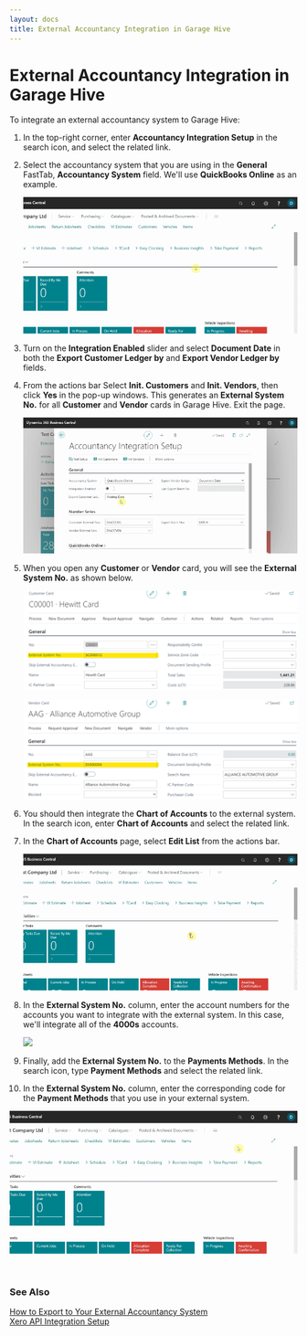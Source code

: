```yaml
---
layout: docs
title: External Accountancy Integration in Garage Hive
---
```


# External Accountancy Integration in Garage Hive
To integrate an external accountancy system to Garage Hive:
1. In the top-right corner, enter **Accountancy Integration Setup** in the search icon, and select the related link.
2. Select the accountancy system that you are using in the **General** FastTab, **Accountancy System** field. We'll use **QuickBooks Online** as an example.

   ![](media/garagehive-external-accountancy-integration1.gif)

3. Turn on the **Integration Enabled** slider and select **Document Date** in both the **Export Customer Ledger by** and **Export Vendor Ledger by** fields.
4. From the actions bar Select **Init. Customers** and **Init. Vendors**, then click **Yes** in the pop-up windows. This generates an **External System No.** for all **Customer** and **Vendor** cards in Garage Hive. Exit the page.

   ![](media/garagehive-external-accountancy-integration2.gif)

5. When you open any **Customer** or **Vendor** card, you will see the **External System No.** as shown below.

   ![](media/garagehive-external-accountancy-integration3-a.png)

   ![](media/garagehive-external-accountancy-integration3-b.png)

6. You should then integrate the **Chart of Accounts** to the external system. In the search icon, enter **Chart of Accounts** and select the related link.
7. In the **Chart of Accounts** page, select **Edit List** from the actions bar.

   ![](media/garagehive-external-accountancy-integration4.gif)

8. In the **External System No.** column, enter the account numbers for the accounts you want to integrate with the external system. In this case, we'll integrate all of the **4000s** accounts.

   ![](media/garagehive-external-accountancy-integration5.gif)

9.  Finally, add the **External System No.** to the **Payments Methods**. In the search icon, type **Payment Methods** and select the related link.
10. In the **External System No.** column, enter the corresponding code for the **Payment Methods** that you use in your external system.

   ![](media/garagehive-external-accountancy-integration6.gif)


<br>

### **See Also**

[How to Export to Your External Accountancy System](garagehive-finance-accountancy-export.html) \
[Xero API Integration Setup](xero-api-intergration.html)


